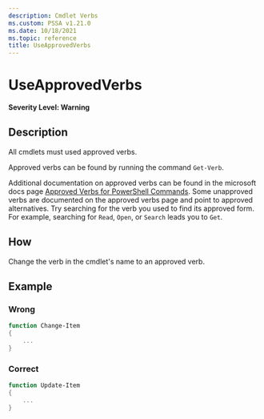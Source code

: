 ```yaml
---
description: Cmdlet Verbs
ms.custom: PSSA v1.21.0
ms.date: 10/18/2021
ms.topic: reference
title: UseApprovedVerbs
---
```

# UseApprovedVerbs

**Severity Level: Warning**

## Description

All cmdlets must used approved verbs.

Approved verbs can be found by running the command `Get-Verb`.

Additional documentation on approved verbs can be found in the microsoft docs page
[Approved Verbs for PowerShell Commands](/powershell/scripting/developer/cmdlet/approved-verbs-for-windows-powershell-commands).
Some unapproved verbs are documented on the approved verbs page and point to approved alternatives.
Try searching for the verb you used to find its approved form. For example, searching for `Read`,
`Open`, or `Search` leads you to `Get`.

## How

Change the verb in the cmdlet's name to an approved verb.

## Example

### Wrong

```powershell
function Change-Item
{
    ...
}
```

### Correct

```powershell
function Update-Item
{
    ...
}
```
